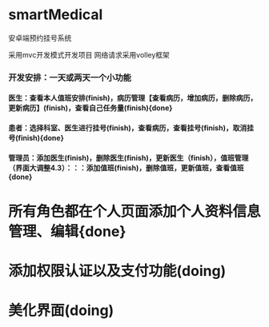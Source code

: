 # smartMedical
安卓端预约挂号系统

采用mvc开发模式开发项目
网络请求采用volley框架


### 开发安排：一天或两天一个小功能
#### 医生：查看本人值班安排(finish)，病历管理【查看病历，增加病历，删除病历，更新病历】(finish)，查看自己任务量(finish){done}
#### 患者：选择科室、医生进行挂号(finish)，查看病历，查看挂号(finish)，取消挂号(finish){done}
#### 管理员：添加医生(finish)，删除医生(finish)，更新医生（finish），值班管理（界面大调整4.3）：：：添加值班(finish)，删除值班，更新值班，查看值班{done}

# 所有角色都在个人页面添加个人资料信息管理、编辑{done}
# 添加权限认证以及支付功能(doing)
# 美化界面(doing)
